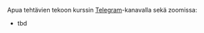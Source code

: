 Apua tehtävien tekoon kurssin [Telegram](https://telegram.me/ohjelmistotuotanto)-kanavalla sekä zoomissa:

- tbd